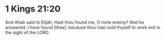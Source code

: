 # 1 Kings 21:20

And Ahab said to Elijah, Hast thou found me, O mine enemy? And he answered, I have found [thee]: because thou hast sold thyself to work evil in the sight of the LORD.